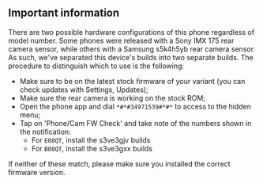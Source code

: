 ## Important information

There are two possible hardware configurations of this phone regardless of model number.
Some phones were released with a Sony IMX 175 rear camera sensor, while others with a Samsung s5k4h5yb rear camera sensor.
As such, we've separated this device's builds into two separate builds.
The procedure to distinguish which to use is the following:

* Make sure to be on the latest stock firmware of your variant (you can check updates with Settings, Updates);
* Make sure the rear camera is working on the stock ROM;
* Open the phone app and dial `*#*#34971539#*#*` to access to the hidden menu;
* Tap on 'Phone/Cam FW Check' and take note of the numbers shown in the notification:
	* For `E08QT`, install the s3ve3gjv builds
	* For `B08QT`, install the s3ve3gxx builds

If neither of these match, please make sure you installed the correct firmware version.
